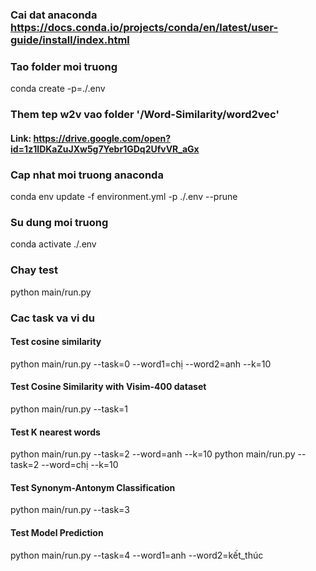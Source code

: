 ### Cai dat anaconda https://docs.conda.io/projects/conda/en/latest/user-guide/install/index.html

### Tao folder moi truong
conda create -p=./.env

### Them tep w2v vao folder '/Word-Similarity/word2vec'
#### Link: https://drive.google.com/open?id=1z1IDKaZuJXw5g7Yebr1GDq2UfvVR_aGx

### Cap nhat moi truong anaconda
conda env update -f environment.yml -p ./.env --prune

### Su dung moi truong
conda activate ./.env

### Chay test
python main/run.py

### Cac task va vi du
#### Test cosine similarity
python main/run.py --task=0 --word1=chị --word2=anh --k=10 

#### Test Cosine Similarity with Visim-400 dataset
python main/run.py --task=1 

#### Test K nearest words
python main/run.py --task=2 --word=anh --k=10 
python main/run.py --task=2 --word=chị --k=10 

#### Test Synonym-Antonym Classification
python main/run.py --task=3

#### Test Model Prediction
python main/run.py --task=4 --word1=anh --word2=kết_thúc
